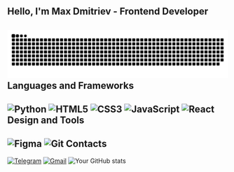 ## Hello, I'm Max Dmitriev - Frontend Developer
![Contribution Snake](https://raw.githubusercontent.com/platane/snk/output/github-contribution-grid-snake.svg)
Languages and Frameworks
---
![Python](https://img.shields.io/badge/-Python-3776AB?logo=python&logoColor=white)
![HTML5](https://img.shields.io/badge/-HTML5-E34F26?logo=html5&logoColor=white)
![CSS3](https://img.shields.io/badge/-CSS3-1572B6?logo=css3&logoColor=white)
![JavaScript](https://img.shields.io/badge/-JavaScript-F7DF1E?logo=javascript&logoColor=black)
![React](https://img.shields.io/badge/-React-61DAFB?logo=react&logoColor=black)
Design and Tools
---
![Figma](https://img.shields.io/badge/-Figma-F24E1E?logo=figma&logoColor=white)
![Git](https://img.shields.io/badge/-Git-F05032?logo=git&logoColor=white)
Contacts
---
[![Telegram](https://img.shields.io/badge/-Telegram-0088cc?style=flat-square&logo=telegram&logoColor=white)](https://t.me/ddddmaxd)
[![Gmail](https://img.shields.io/badge/-Gmail-D14836?style=flat-square&logo=gmail&logoColor=white)](mailto:maks28082001@gmail.com)
![Your GitHub stats](https://github-readme-stats.vercel.app/api?username=Max-gen1956&show_icons=true&theme=radical)


